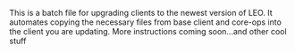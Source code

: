 This is a batch file for upgrading clients to the newest version of LEO. It automates copying the necessary files from base client and core-ops into the client you are updating. More instructions coming soon...and other cool stuff
